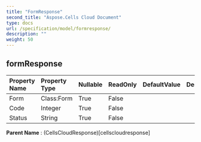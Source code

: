 ```yaml
---
title: "FormResponse"
second_title: "Aspose.Cells Cloud Document"
type: docs
url: /specification/model/formresponse/
description: ""
weight: 50
---
```


## **formResponse**

 

| Property Name | Property Type | Nullable |  ReadOnly | DefaultValue | Description | 
| :- | :- | :- |:- |  :- | :- |
| Form | Class:Form | True |  False |  |  |  
| Code | Integer | True |  False |  |  |  
| Status | String | True |  False |  |  |  

**Parent Name** : (CellsCloudResponse)[cellscloudresponse]

